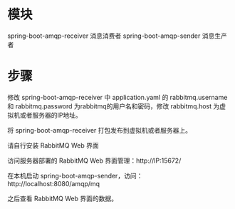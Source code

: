 # 模块

spring-boot-amqp-receiver  消息消费者
spring-boot-amqp-sender    消息生产者

# 步骤

修改 spring-boot-amqp-receiver 中 application.yaml 的 rabbitmq.username 和 rabbitmq.password 为rabbitmq的用户名和密码，修改 rabbitmq.host 为虚拟机或者服务器的IP地址。

将 spring-boot-amqp-receiver 打包发布到虚拟机或者服务器上。

请自行安装 RabbitMQ Web 界面

访问服务器部署的 RabbitMQ Web 界面管理：http://IP:15672/

在本机启动 spring-boot-amqp-sender，访问：http://localhost:8080/amqp/mq

之后查看 RabbitMQ Web 界面的数据。